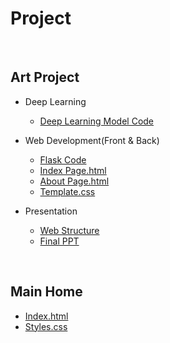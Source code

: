 # Project
<br>

## Art Project
- Deep Learning
    - [Deep Learning Model Code](https://github.com/Yedam101/Project/blob/master/Art_Project/Deep_Learning/ResNet50_AtoZ.pdf)

- Web Development(Front & Back)
    - [Flask Code](https://github.com/Yedam101/Project/blob/master/Art_Project/Web/app.py)
    - [Index Page.html](https://github.com/Yedam101/Project/blob/master/Art_Project/Web/templates/index.html)
    - [About Page.html](https://github.com/Yedam101/Project/blob/master/Art_Project/Web/templates/about.html)
    - [Template.css](https://github.com/Yedam101/Project/blob/master/Art_Project/Web/static/css/templatemo-style.css)

- Presentation
    - [Web Structure](https://github.com/Yedam101/Project/blob/master/Art_Project/Presentation/Web_Structure.pdf)
    - [Final PPT](https://github.com/Yedam101/Project/blob/master/Art_Project/Presentation/Art_Project_PPT.pdf)

<br>

## Main Home
- [Index.html](https://github.com/Yedam101/Project/blob/master/Main_Home/index.html)
- [Styles.css](https://github.com/Yedam101/Project/blob/master/Main_Home/css/styles.css)
